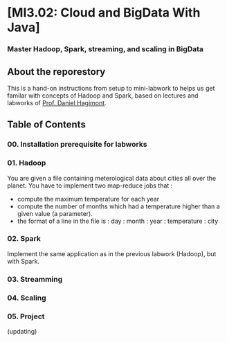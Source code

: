 # [MI3.02: Cloud and BigData With Java]


###  Master Hadoop, Spark, streaming, and scaling in BigData


## About the reporestory

This is a hand-on instructions from setup to mini-labwork to helps us get familar with concepts of Hadoop and Spark, based on lectures and labworks of [Prof. Daniel Hagimont](http://sd-127206.dedibox.fr/hagimont/).


## Table of Contents

### 00. Installation prerequisite for labworks
### 01. Hadoop
You are given a file containing meterological data about cities all over the planet. You have to implement two map-reduce jobs that :
- compute the maximum temperature for each year
- compute the number of months which had a temperature higher than a given value (a parameter).
- the format of a line in the file is : day : month : year : temperature : city
### 02. Spark
Implement the same application as in the previous labwork (Hadoop), but with Spark.
### 03. Streamming
### 04. Scaling
### 05. Project
(updating)

